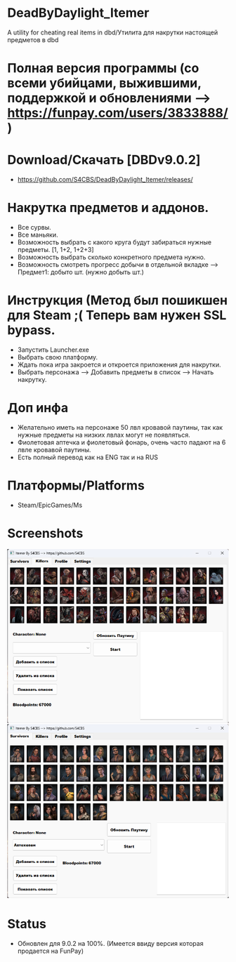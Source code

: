 # DeadByDaylight_Itemer
A utility for cheating real items in dbd/Утилита для накрутки настоящей предметов в dbd

# Полная версия программы (со всеми убийцами, выжившими, поддержкой и обновлениями --> https://funpay.com/users/3833888/)

# Download/Скачать [DBDv9.0.2]
- https://github.com/S4CBS/DeadByDaylight_Itemer/releases/

# Накрутка предметов и аддонов. 
- Все сурвы.
- Все маньяки.
- Возможность выбрать с какого круга будут забираться нужные предметы. [1, 1+2, 1+2+3]
- Возможность выбрать сколько конкретного предмета нужно.
- Возможность смотреть прогресс добычи в отдельной вкладке --> Предмет1: добыто шт. (нужно добыть шт.)

# Инструкция (Метод был пошикшен для Steam ;( Теперь вам нужен SSL bypass.
- Запустить Launcher.exe
- Выбрать свою платформу.
- Ждать пока игра закроется и откроется приложения для накрутки.
- Выбрать персонажа --> Добавить предметы в список --> Начать накрутку.

# Доп инфа
- Желательно иметь на персонаже 50 лвл кровавой паутины, так как нужные предметы на низких лвлах могут не появляться.
- Фиолетовая аптечка и фиолетовый фонарь, очень часто падают на 6 лвле кровавой паутины.
- Есть полный перевод как на ENG так и на RUS

# Платформы/Platforms
- Steam/EpicGames/Ms

# Screenshots
![image1](/images/KIllers.png?raw=true "Killers")
![image2](/images/Survivors.png?raw=true "Survivors")

# Status 
- Обновлен для 9.0.2 на 100%. (Имеется ввиду версия которая продается на FunPay)
